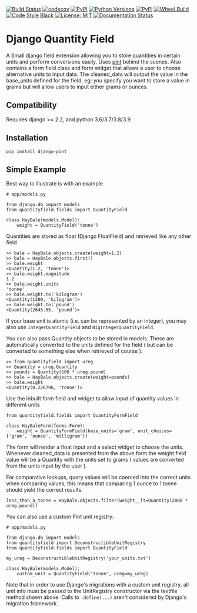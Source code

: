 
[![Build Status](https://api.travis-ci.com/CarliJoy/django-pint.svg?branch=master)](https://travis-ci.com/github/CarliJoy/django-pint)
[![codecov](https://codecov.io/gh/CarliJoy/django-pint/branch/staging/graph/badge.svg?token=I3M4CLILXE)](https://codecov.io/gh/CarliJoy/django-pint)
[![PyPI](https://img.shields.io/pypi/dm/django-pint.svg?maxAge=2592000?style=plastic)](https://pypi.org/project/django-pint/)
[![Python Versions](https://img.shields.io/pypi/pyversions/django-pint.svg)](https://pypi.org/project/django-pint/)
[![PyPI](https://img.shields.io/pypi/v/django-ping.svg?maxAge=2592000?style=plastic)](https://pypi.org/project/django-pint/)
[![Wheel Build](https://img.shields.io/pypi/wheel/django-pint.svg)](https://pypi.org/project/django-pint/)
[![Code Style Black](https://img.shields.io/badge/code%20style-black-000000.svg)](https://github.com/psf/black)
[![License: MIT](https://img.shields.io/badge/License-MIT-yellow.svg)](https://opensource.org/licenses/MIT)
[![Documentation Status](https://readthedocs.org/projects/django-pint/badge/?version=latest)](https://django-pint.readthedocs.io/en/latest/?badge=latest)

# Django Quantity Field


A Small django field extension allowing you to store quantities in certain units and perform conversions easily. Uses [pint](https://github.com/hgrecco/pint) behind the scenes. Also contains a form field class and form widget that allows a user to choose alternative units to input data. The cleaned_data will output the value in the base_units defined for the field, eg: you specify you want to store a value in grams but will allow users to input either grams or ounces.

## Compatibility


Requires django >= 2.2, and python 3.6/3.7/3.8/3.9

## Installation


    pip install django-pint


## Simple Example

Best way to illustrate is with an example

    # app/models.py

    from django.db import models
    from quantityfield.fields import QuantityField

    class HayBale(models.Model):
	    weight = QuantityField('tonne')

Quantities are stored as float (Django FloatField) and retrieved like any other field

    >> bale = HayBale.objects.create(weight=1.2)
    >> bale = HayBale.objects.first()
	>> bale.weight
	<Quantity(1.2, 'tonne')>
	>> bale.weight.magnitude
	1.2
	>> bale.weight.units
	'tonne'
	>> bale.weight.to('kilogram')
	<Quantity(1200, 'kilogram')>
	>> bale.weight.to('pound')
	<Quantity(2645.55, 'pound')>

If your base unit is atomic (i.e. can be represented by an integer), you may also use `IntegerQuantityField` and `BigIntegerQuantityField`.

You can also pass Quantity objects to be stored in models. These are automatically converted to the units defined for the field ( but can be converted to something else when retrieved of course ).

    >> from quantityfield import ureg
    >> Quantity = ureg.Quantity
    >> pounds = Quantity(500 * ureg.pound)
    >> bale = HayBale.objects.create(weight=pounds)
    >> bale.weight
    <Quantity(0.226796, 'tonne')>

Use the inbuilt form field and widget to allow input of quantity values in different units

    from quantityfield.fields import QuantityFormField

    class HayBaleForm(forms.Form):
        weight = QuantityFormField(base_units='gram', unit_choices=['gram', 'ounce', 'milligram'])

The form will render a float input and a select widget to choose the units. Whenever cleaned_data is presented from the above form the weight field value will be a Quantity with the units set to grams ( values are converted from the units input by the user ).

For comparative lookups, query values will be coerced into the correct units when comparing values, this means that comparing 1 ounce to 1 tonne should yield the correct results.

    less_than_a_tonne = HayBale.objects.filter(weight__lt=Quantity(2000 * ureg.pound))

You can also use a custom Pint unit registry:

    # app/models.py

    from django.db import models
    from quantityfield import DeconstructibleUnitRegistry
    from quantityfield.fields import QuantityField

    my_ureg = DeconstructibleUnitRegistry('your_units.txt')

    class HayBale(models.Model):
        custom_unit = QuantityField('tonne', ureg=my_ureg)

Note that in order to use Django's migrations with a custom unit registry, all unit info must be passed to the UnitRegistry constructor via the textfile method shown above. Calls to `.define(...)` aren't considered by Django's migration framework.
